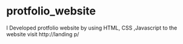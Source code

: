 # protfolio_website
I Developed protfolio website by using HTML, CSS ,Javascript to the website visit http://landing p/
